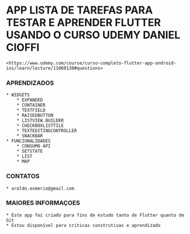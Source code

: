 # APP LISTA DE TAREFAS PARA TESTAR E APRENDER FLUTTER USANDO O CURSO UDEMY DANIEL CIOFFI

    <https://www.udemy.com/course/curso-completo-flutter-app-android-ios/learn/lecture/11060130#questions>

### APRENDIZADOS 
    * WIDGETS 
        * EXPANDED
        * CONTAINER
        * TEXTFIELD
        * RAISEDBUTTON
        * LISTVIEW.BUILDER
        * CHECKBOXLISTTILE
        * TEXTEDITINGCONTROLLER   
        * SNACKBAR 
    * FUNCIONALIDADES
        * CONSUMO API 
        * SETSTATE 
        * LIST
        * MAP
        

### CONTATOS 

    * aroldo.esmerio@gmail.com 

### MAIORES INFORMAÇOES 

    * Este app foi criado para fins de estudo tanto de Flutter quanto de Git 
    * Estou disponível para criticas construtivas e aprendizado
